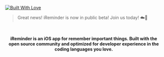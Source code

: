 [![Built With Love](https://img.shields.io/badge/Built-With%20Love-red)](https://appwrite.io/company/careers)
> Great news! iReminder is now in public beta! Join us today! ☁️🎉

<br />
<p align="center">
    <b>iReminder is an iOS app for remember important things. Built with the open source community and optimized for developer experience in the coding languages you love.</b>
    <br />
    <br />
</p>
